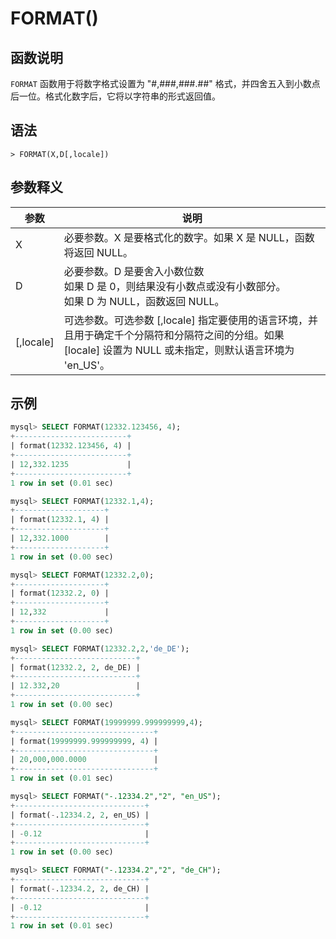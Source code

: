 # **FORMAT()**

## **函数说明**

`FORMAT` 函数用于将数字格式设置为 "#,###,###.##" 格式，并四舍五入到小数点后一位。格式化数字后，它将以字符串的形式返回值。

## **语法**

```
> FORMAT(X,D[,locale])
```

## **参数释义**

|  参数   | 说明  |
|  ----  | ----  |
| X | 必要参数。X 是要格式化的数字。如果 X 是 NULL，函数将返回 NULL。|
| D | 必要参数。D 是要舍入小数位数 <br>如果 D 是 0，则结果没有小数点或没有小数部分。 <br>如果 D 为 NULL，函数返回 NULL。|
| [,locale] |  可选参数。可选参数 [,locale] 指定要使用的语言环境，并且用于确定千个分隔符和分隔符之间的分组。如果 [locale] 设置为 NULL 或未指定，则默认语言环境为 'en_US'。 |

## **示例**

```SQL
mysql> SELECT FORMAT(12332.123456, 4);
+-------------------------+
| format(12332.123456, 4) |
+-------------------------+
| 12,332.1235             |
+-------------------------+
1 row in set (0.01 sec)

mysql> SELECT FORMAT(12332.1,4);
+--------------------+
| format(12332.1, 4) |
+--------------------+
| 12,332.1000        |
+--------------------+
1 row in set (0.00 sec)

mysql> SELECT FORMAT(12332.2,0);
+--------------------+
| format(12332.2, 0) |
+--------------------+
| 12,332             |
+--------------------+
1 row in set (0.00 sec)

mysql> SELECT FORMAT(12332.2,2,'de_DE');
+---------------------------+
| format(12332.2, 2, de_DE) |
+---------------------------+
| 12.332,20                 |
+---------------------------+
1 row in set (0.00 sec)

mysql> SELECT FORMAT(19999999.999999999,4);
+-------------------------------+
| format(19999999.999999999, 4) |
+-------------------------------+
| 20,000,000.0000               |
+-------------------------------+
1 row in set (0.01 sec)

mysql> SELECT FORMAT("-.12334.2","2", "en_US");
+-----------------------------+
| format(-.12334.2, 2, en_US) |
+-----------------------------+
| -0.12                       |
+-----------------------------+
1 row in set (0.00 sec)

mysql> SELECT FORMAT("-.12334.2","2", "de_CH");
+-----------------------------+
| format(-.12334.2, 2, de_CH) |
+-----------------------------+
| -0.12                       |
+-----------------------------+
1 row in set (0.01 sec)
```
